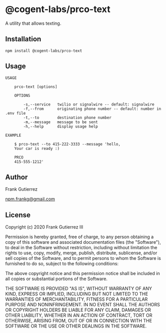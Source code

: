 # @cogent-labs/prco-text

A utility that allows texting.

## Installation

    npm install @cogent-labs/prco-text

## Usage

    USAGE

        prco-text [options]

        OPTIONS

            -s,--service   twilio or signalwire -- default: signalwire
            -f,--from      originating phone number -- default: number in .env file
            -t,--to        destination phone number
            -m,--message   message to be sent
            -h,--help      display usage help

    EXAMPLE

        $ prco-text --to 415-222-3333 --message 'hello,
        Your car is ready :)

        PRCO
        415-555-1212'

## Author

Frank Gutierrez

npm.frankg@gmail.com

## License

Copyright (c) 2020 Frank Gutierrez III

Permission is hereby granted, free of charge, to any person obtaining a copy
of this software and associated documentation files (the "Software"), to deal
in the Software without restriction, including without limitation the rights
to use, copy, modify, merge, publish, distribute, sublicense, and/or sell
copies of the Software, and to permit persons to whom the Software is
furnished to do so, subject to the following conditions:

The above copyright notice and this permission notice shall be included in all
copies or substantial portions of the Software.

THE SOFTWARE IS PROVIDED "AS IS", WITHOUT WARRANTY OF ANY KIND, EXPRESS OR
IMPLIED, INCLUDING BUT NOT LIMITED TO THE WARRANTIES OF MERCHANTABILITY,
FITNESS FOR A PARTICULAR PURPOSE AND NONINFRINGEMENT. IN NO EVENT SHALL THE
AUTHORS OR COPYRIGHT HOLDERS BE LIABLE FOR ANY CLAIM, DAMAGES OR OTHER
LIABILITY, WHETHER IN AN ACTION OF CONTRACT, TORT OR OTHERWISE, ARISING FROM,
OUT OF OR IN CONNECTION WITH THE SOFTWARE OR THE USE OR OTHER DEALINGS IN THE
SOFTWARE.
